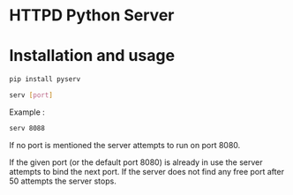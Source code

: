 # HTTPD Python Server

# Installation and usage 

```python
pip install pyserv
```
```bash
serv [port]
```

Example :

```bash
serv 8088
```



If no port is mentioned the server attempts to run on port 8080. 

If the given port (or the default port 8080) is already in use the server attempts to bind the next port. If the server does not find any free port after 50 attempts the server stops.


